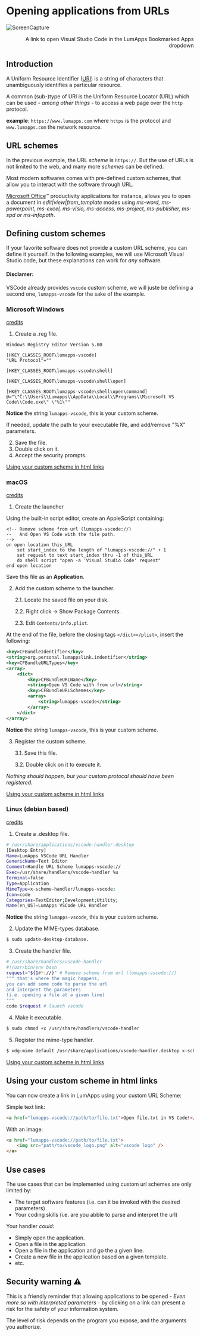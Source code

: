 # Opening applications from URLs

![ScreenCapture](./grid_with_vs_code.png)
<div style="text-align: right">A link to open Visual Studio Code in the LumApps Bookmarked Apps dropdown</div>

## Introduction

A Uniform Resource Identifier ([URI](https://en.wikipedia.org/wiki/Uniform_Resource_Identifier)) is a string of characters that unambiguously identifies a particular resource.

A common (sub-)type of URI is the Uniform Resource Locator (URL) which can be used - *among other things* - to access a web page over the `http` protocol.

**example**: `https://www.lumapps.com` where `https` is the protocol and `www.lumapps.com` the network resource.

## URL schemes

In the previous example, the URL *scheme* is `https://`. But the use of URLs is not limited to the web, and many more *schemes* can be defined.

Most modern softwares comes with pre-defined custom schemes, that allow you to interact with the software through URL.

[Microsoft Office](https://docs.microsoft.com/en-us/office/client-developer/office-uri-schemes)™ productivity applications for instance, allows you to open a document in *edit|view|from_template* modes using *ms-word, ms-powerpoint, ms-excel, ms-visio, ms-access, ms-project, ms-publisher, ms-spd or ms-infopath*.

## Defining custom schemes

If your favorite software does not provide a custom URL scheme, you can define it yourself. In the following examples, we will use Microsoft Visual Studio code, but these explanations can work for *any* software.

#### Disclamer: 
VSCode already provides `vscode` custom scheme, we will juste be defining a second one, `lumapps-vscode` for the sake of the example.

### Microsoft Windows

[credits](https://docs.microsoft.com/en-us/previous-versions/windows/internet-explorer/ie-developer/platform-apis/aa767914(v=vs.85))

1. Create a .reg file.
```
Windows Registry Editor Version 5.00

[HKEY_CLASSES_ROOT\lumapps-vscode]
"URL Protocol"=""

[HKEY_CLASSES_ROOT\lumapps-vscode\shell]

[HKEY_CLASSES_ROOT\lumapps-vscode\shell\open]

[HKEY_CLASSES_ROOT\lumapps-vscode\shell\open\command]
@="\"C:\\Users\\Lumapps\\AppData\\Local\\Programs\\Microsoft VS Code\\Code.exe\" \"%1\""
```

**Notice** the string `lumapps-vscode`, this is your custom scheme. 

If needed, update the path to your executable file, and add/remove "%X" parameters.

2. Save the file.
3. Double click on it.
4. Accept the security prompts.

[Using your custom scheme in html links](#Using-your-custom-scheme-in-html-links)


### macOS

[credits](https://apple.stackexchange.com/a/253202)

1. Create the launcher

Using the built-in script editor, create an AppleScript containing:

```AppleScript
<!-- Remove scheme from url (lumapps-vscode://)  
--   And Open VS Code with the file path.
-->
on open location this_URL
    set start_index to the length of "lumapps-vscode://" + 1
    set request to text start_index thru -1 of this_URL
    do shell script "open -a 'Visual Studio Code' request"
end open location
```

Save this file as an **Application**.

2. Add the custom scheme to the launcher.

    2.1. Locate the saved file on your disk.

    2.2. Right click -> Show Package Contents.

    2.3. Edit `Contents/info.plist`.

At the end of the file, before the closing tags `</dict></plist>`, insert the following:

```xml
<key>CFBundleIdentifier</key>
<string>org.personal.lumappslink.indentifier</string>
<key>CFBundleURLTypes</key>
<array>
    <dict>
        <key>CFBundleURLName</key>
        <string>Open VS Code with from url</string>
        <key>CFBundleURLSchemes</key>
        <array>
            <string>lumapps-vscode</string>
        </array>
    </dict>
</array>
```

**Notice** the string `lumapps-vscode`, this is your custom scheme.

3. Register the custom scheme.

    3.1. Save this file.

    3.2. Double click on it to execute it.

*Nothing should happen, but your custom protocal should have been registered.*

[Using your custom scheme in html links](#Using-your-custom-scheme-in-html-links)


### Linux (debian based)

[credits](https://askubuntu.com/a/919825)

1. Create a .desktop file.
``` bash
# /usr/share/applications/vscode-handler.desktop
[Desktop Entry]
Name=LumApps VSCode URL Handler
GenericName=Text Editor
Comment=Handle URL Scheme lumapps-vscode://
Exec=/usr/share/handlers/vscode-handler %u
Terminal=false
Type=Application
MimeType=x-scheme-handler/lumapps-vscode;
Icon=code
Categories=TextEditor;Development;Utility;
Name[en_US]=LumApps VSCode URL Handler
```

**Notice** the string `lumapps-vscode`, this is your custom scheme.

2. Update the MIME-types database.
``` bash
$ sudo update-desktop-database.
```

3. Create the handler file.

``` bash
# /usr/share/handlers/vscode-handler
#!/usr/bin/env bash
request="${1#*://}" # Remove scheme from url (lumapps-vscode://)
""" that's where the magic happens,
you can add some code to parse the url 
and interpret the parameters
(i.e. opening a file at a given line)
"""
code $request # launch vscode
```

4. Make it executable.
``` bash
$ sudo chmod +x /usr/share/handlers/vscode-handler
```

5. Register the mime-type handler.
``` bash
$ xdg-mime default /usr/share/applications/vscode-handler.desktop x-scheme-handler/lumapps-vscode
```

[Using your custom scheme in html links](#Using-your-custom-scheme-in-html-links)


## Using your custom scheme in html links

You can now create a link in LumApps using your custom URL Scheme:

Simple text link:
```html
<a href="lumapps-vscode://path/to/file.txt">Open file.txt in VS Code!</a>
```

With an image:
```html
<a href="lumapps-vscode://path/to/file.txt">
    <img src="path/to/vscode_logo.png" alt="vscode logo" />
</a>
```

## Use cases

The use cases that can be implemented using custom url schemes are only limited by:
- The target software features (i.e. can it be invoked with the desired parameters)
- Your coding skills (i.e. are you abble to parse and interpret the url)

Your handler *could*:
- Simply open the application.
- Open a file in the application.
- Open a file in the application and go the a given line.
- Create a new file in the application based on a given template.
- etc.

## Security warning ⚠️

This is a friendly reminder that allowing applications to be opened - *Even more so
with interpreted parameters* - by clicking on a link can present a risk for the safety of your information system.

The level of risk depends on the program you expose, and the arguments you authorize.
